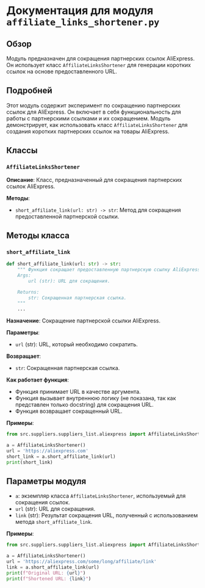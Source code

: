 # Документация для модуля `affiliate_links_shortener.py`

## Обзор

Модуль предназначен для сокращения партнерских ссылок AliExpress. Он использует класс `AffiliateLinksShortener` для генерации коротких ссылок на основе предоставленного URL.

## Подробней

Этот модуль содержит эксперимент по сокращению партнерских ссылок для AliExpress.
Он включает в себя функциональность для работы с партнерскими ссылками и их сокращением.
Модуль демонстрирует, как использовать класс `AffiliateLinksShortener` для создания коротких партнерских ссылок на товары AliExpress.

## Классы

### `AffiliateLinksShortener`

**Описание**: Класс, предназначенный для сокращения партнерских ссылок AliExpress.

**Методы**:

- `short_affiliate_link(url: str) -> str`: Метод для сокращения предоставленной партнерской ссылки.

## Методы класса

### `short_affiliate_link`

```python
def short_affiliate_link(url: str) -> str:
    """ Функция сокращает предоставленную партнерскую ссылку AliExpress.
    Args:
        url (str): URL для сокращения.

    Returns:
        str: Сокращенная партнерская ссылка.
    """
    ...
```

**Назначение**: Сокращение партнерской ссылки AliExpress.

**Параметры**:

- `url` (str): URL, который необходимо сократить.

**Возвращает**:

- `str`: Сокращенная партнерская ссылка.

**Как работает функция**:

- Функция принимает URL в качестве аргумента.
- Функция вызывает внутреннюю логику (не показана, так как представлен только docstring) для сокращения URL.
- Функция возвращает сокращенный URL.

**Примеры**:

```python
from src.suppliers.suppliers_list.aliexpress import AffiliateLinksShortener

a = AffiliateLinksShortener()
url = 'https://aliexpress.com'
short_link = a.short_affiliate_link(url)
print(short_link)
```

## Параметры модуля

- `a`: экземпляр класса `AffiliateLinksShortener`, используемый для сокращения ссылок.
- `url` (str): URL для сокращения.
- `link` (str): Результат сокращения URL, полученный с использованием метода `short_affiliate_link`.

**Примеры**:

```python
from src.suppliers.suppliers_list.aliexpress import AffiliateLinksShortener

a = AffiliateLinksShortener()
url = 'https://aliexpress.com/some/long/affiliate/link'
link = a.short_affiliate_link(url)
print(f"Original URL: {url}")
print(f"Shortened URL: {link}")